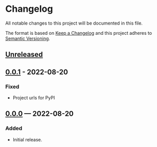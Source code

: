 Changelog
=========

All notable changes to this project will be documented in this file.

The format is based on [Keep a Changelog](http://keepachangelog.com/) and this project adheres to
[Semantic Versioning](http://semver.org/).

## [Unreleased]

## [0.0.1] - 2022-08-20

[Unreleased]: https://github.com/loicgrobol/minibump/compare/v0.0.1...HEAD
[0.0.1]: https://github.com/loicgrobol/minibump/compare/v0.0.0...v0.0.1

### Fixed

- Project urls for PyPI

## [0.0.0] — 2022-08-20

[0.0.0]: https://github.com/hopsparser/hopsparser/compare/d329c1c3a2279048afb80d5218735558d475e808...v0.0.0

### Added

- Initial release.
